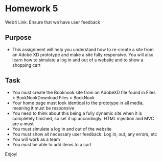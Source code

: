 # Homework 5

Web4 Link: Ensure that we have user feedback

## Purpose

- This assignment will help you understand how to re-create a site from an Adobe XD prototype and make a site fully responsive. You will also learn how to simulate a log in and out of a website and to show a shopping cart

## Task

- You must create the Booknook site from an AdobeXD file found in Files > BookNookDownload Files > BookNook
- Your home page must look identical to the prototype in all media, meaning it must be responsive
- You need to think about this being a fully dynamic site when it is completely finished, so set it up accordingly. HTML injection and MVC are a must
- You must simulate a log in and out of the website
- You must show all necessary user feedback. Log in, out, any errors, etc
- You will work as a team
- You must be able to add items to a cart

Enjoy!

